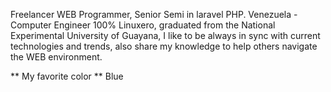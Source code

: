 Freelancer WEB Programmer, Senior Semi in laravel PHP. Venezuela - Computer Engineer 100% Linuxero, graduated from the National Experimental University of Guayana, I like to be always in sync with current technologies and trends, also share my knowledge to help others navigate the WEB environment.

** My favorite color ** Blue

